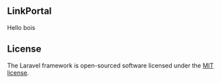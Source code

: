 ## LinkPortal

Hello bois

## License

The Laravel framework is open-sourced software licensed under the [MIT license](https://opensource.org/licenses/MIT).
